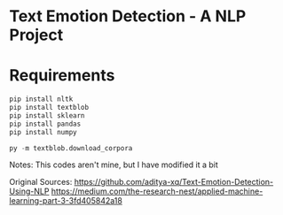 # Text Emotion Detection - A NLP Project

# Requirements
```python
pip install nltk
pip install textblob
pip install sklearn
pip install pandas
pip install numpy

py -m textblob.download_corpora
```

Notes:
This codes aren't mine, but I have modified it a bit

Original Sources:
https://github.com/aditya-xq/Text-Emotion-Detection-Using-NLP
https://medium.com/the-research-nest/applied-machine-learning-part-3-3fd405842a18
